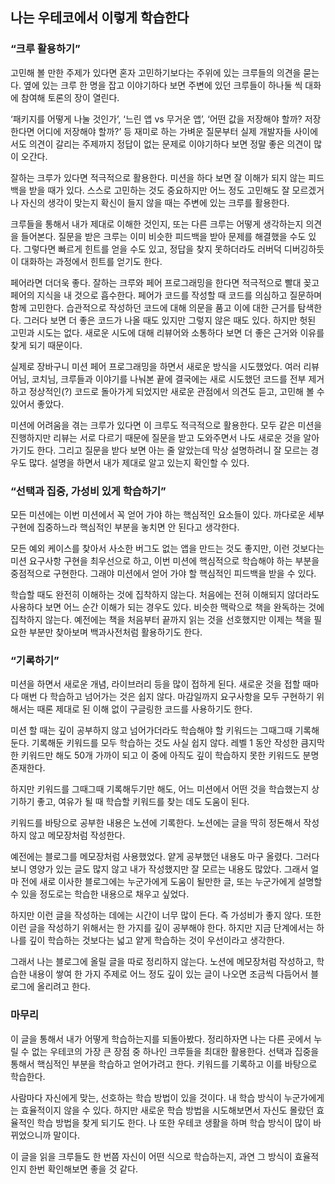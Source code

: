 ## 나는 우테코에서 이렇게 학습한다

### “크루 활용하기”

고민해 볼 만한 주제가 있다면 혼자 고민하기보다는 주위에 있는 크루들의 의견을 묻는다. 옆에 있는 크루 한 명을 잡고 이야기하다 보면 주변에 있던 크루들이 하나둘 씩 대화에 참여해 토론의 장이 열린다. 

‘패키지를 어떻게 나눌 것인가’, ‘느린 앱 vs 무거운 앱’, ‘어떤 값을 저장해야 할까? 저장한다면 어디에 저장해야 할까?’ 등 재미로 하는 가벼운 질문부터 실제 개발자들 사이에서도 의견이 갈리는 주제까지 정답이 없는 문제로 이야기하다 보면 정말 좋은 의견이 많이 오간다.

잘하는 크루가 있다면 적극적으로 활용한다. 미션을 하다 보면 잘 이해가 되지 않는 피드백을 받을 때가 있다. 스스로 고민하는 것도 중요하지만 어느 정도 고민해도 잘 모르겠거나 자신의 생각이 맞는지 확신이 들지 않을 때는 주변에 있는 크루를 활용한다. 

크루들을 통해서 내가 제대로 이해한 것인지, 또는 다른 크루는 어떻게 생각하는지 의견을 들어본다. 질문을 받은 크루는 이미 비슷한 피드백을 받아 문제를 해결했을 수도 있다. 그렇다면 빠르게 힌트를 얻을 수도 있고, 정답을 찾지 못하더라도 러버덕 디버깅하듯이 대화하는 과정에서 힌트를 얻기도 한다. 

페어라면 더더욱 좋다. 잘하는 크루와 페어 프로그래밍을 한다면 적극적으로 빨대 꽂고 페어의 지식을 내 것으로 흡수한다. 페어가 코드를 작성할 때 코드를 의심하고 질문하며 함께 고민한다. 습관적으로 작성하던 코드에 대해 의문을 품고 이에 대한 근거를 탐색한다. 그러다 보면 더 좋은 코드가 나올 때도 있지만 그렇지 않은 때도 있다. 하지만 헛된 고민과 시도는 없다. 새로운 시도에 대해 리뷰어와 소통하다 보면 더 좋은 근거와 이유를 찾게 되기 때문이다.

실제로 장바구니 미션 페어 프로그래밍을 하면서 새로운 방식을 시도했었다. 여러 리뷰어님, 코치님, 크루들과 이야기를 나눠본 끝에 결국에는 새로 시도했던 코드를 전부 제거하고 정상적인(?) 코드로 돌아가게 되었지만 새로운 관점에서 의견도 듣고, 고민해 볼 수 있어서 좋았다.

미션에 어려움을 겪는 크루가 있다면 이 크루도 적극적으로 활용한다. 모두 같은 미션을 진행하지만 리뷰는 서로 다르기 때문에 질문을 받고 도와주면서 나도 새로운 것을 알아가기도 한다. 그리고 질문을 받다 보면 아는 줄 알았는데 막상 설명하려니 잘 모르는 경우도 많다. 설명을 하면서 내가 제대로 알고 있는지 확인할 수 있다. 

### “선택과 집중, 가성비 있게 학습하기”

모든 미션에는 이번 미션에서 꼭 얻어 가야 하는 핵심적인 요소들이 있다. 까다로운 세부 구현에 집중하느라 핵심적인 부분을 놓치면 안 된다고 생각한다. 

모든 예외 케이스를 찾아서 사소한 버그도 없는 앱을 만드는 것도 좋지만, 이런 것보다는 미션 요구사항 구현을 최우선으로 하고, 이번 미션에 핵심적으로 학습해야 하는 부분을 중점적으로 구현한다. 그래야 미션에서 얻어 가야 할 핵심적인 피드백을 받을 수 있다. 

학습할 때도 완전히 이해하는 것에 집착하지 않는다. 처음에는 전혀 이해되지 않더라도 사용하다 보면 어느 순간 이해가 되는 경우도 있다. 비슷한 맥락으로 책을 완독하는 것에 집착하지 않는다. 예전에는 책을 처음부터 끝까지 읽는 것을 선호했지만 이제는 책을 필요한 부분만 찾아보며 백과사전처럼 활용하기도 한다.

### “기록하기”

미션을 하면서 새로운 개념, 라이브러리 등을 많이 접하게 된다. 새로운 것을 접할 때마다 매번 다 학습하고 넘어가는 것은 쉽지 않다. 마감일까지 요구사항을 모두 구현하기 위해서는 때론 제대로 된 이해 없이 구글링한 코드를 사용하기도 한다. 

미션 할 때는 깊이 공부하지 않고 넘어가더라도 학습해야 할 키워드는 그때그때 기록해둔다. 기록해둔 키워드를 모두 학습하는 것도 사실 쉽지 않다. 레벨 1 동안 작성한 큼지막한 키워드만 해도 50개 가까이 되고 이 중에 아직도 깊이 학습하지 못한 키워드도 분명 존재한다. 

하지만 키워드를 그때그때 기록해두기만 해도, 어느 미션에서 어떤 것을 학습했는지 상기하기 좋고, 여유가 될 때 학습할 키워드를 찾는 데도 도움이 된다. 

키워드를 바탕으로 공부한 내용은 노션에 기록한다. 노션에는 글을 딱히 정돈해서 작성하지 않고 메모장처럼 작성한다. 

예전에는 블로그를 메모장처럼 사용했었다. 얕게 공부했던 내용도 마구 올렸다. 그러다 보니 영양가 있는 글도 많지 않고 내가 작성했지만 잘 모르는 내용도 많았다. 그래서 얼마 전에 새로 이사한 블로그에는 누군가에게 도움이 될만한 글, 또는 누군가에게 설명할 수 있을 정도로는 학습한 내용으로 채우고 싶었다. 

하지만 이런 글을 작성하는 데에는 시간이 너무 많이 든다. 즉 가성비가 좋지 않다. 또한 이런 글을 작성하기 위해서는 한 가지를 깊이 공부해야 한다. 하지만 지금 단계에서는 하나를 깊이 학습하는 것보다는 넓고 얕게 학습하는 것이 우선이라고 생각한다. 

그래서 나는 블로그에 올릴 글을 따로 정리하지 않는다. 노션에 메모장처럼 작성하고, 학습한 내용이 쌓여 한 가지 주제로 어느 정도 깊이 있는 글이 나오면 조금씩 다듬어서 블로그에 올리려고 한다.

### 마무리

이 글을 통해서 내가 어떻게 학습하는지를 되돌아봤다. 정리하자면 나는 다른 곳에서 누릴 수 없는 우테코의 가장 큰 장점 중 하나인 크루들을 최대한 활용한다. 선택과 집중을 통해서 핵심적인 부분을 학습하고 얻어가려고 한다. 키워드를 기록하고 이를 바탕으로 학습한다.

사람마다 자신에게 맞는, 선호하는 학습 방법이 있을 것이다. 내 학습 방식이 누군가에게는 효율적이지 않을 수 있다. 하지만 새로운 학습 방법을 시도해보면서 자신도 몰랐던 효율적인 학습 방법을 찾게 되기도 한다. 나 또한 우테코 생활을 하며 학습 방식이 많이 바뀌었으니까 말이다. 

이 글을 읽을 크루들도 한 번쯤 자신이 어떤 식으로 학습하는지, 과연 그 방식이 효율적인지 한번 확인해보면 좋을 것 같다.
